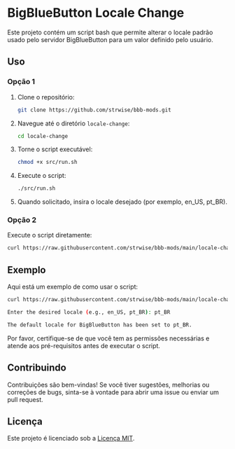 # BigBlueButton Locale Change

Este projeto contém um script bash que permite alterar o locale padrão usado pelo servidor BigBlueButton para um valor definido pelo usuário.

## Uso

### Opção 1

1. Clone o repositório:

   ```bash
   git clone https://github.com/strwise/bbb-mods.git
   ```

2. Navegue até o diretório `locale-change`:

   ```bash
   cd locale-change
   ```

3. Torne o script executável:

   ```bash
   chmod +x src/run.sh
   ```

4. Execute o script:

   ```bash
   ./src/run.sh
   ```

5. Quando solicitado, insira o locale desejado (por exemplo, en_US, pt_BR).

### Opção 2

Execute o script diretamente:

```bash
curl https://raw.githubusercontent.com/strwise/bbb-mods/main/locale-change/src/run.sh | bash
```

## Exemplo

Aqui está um exemplo de como usar o script:

```bash
curl https://raw.githubusercontent.com/strwise/bbb-mods/main/locale-change/src/run.sh | bash

Enter the desired locale (e.g., en_US, pt_BR): pt_BR

The default locale for BigBlueButton has been set to pt_BR.
```

Por favor, certifique-se de que você tem as permissões necessárias e atende aos pré-requisitos antes de executar o script.

## Contribuindo

Contribuições são bem-vindas! Se você tiver sugestões, melhorias ou correções de bugs, sinta-se à vontade para abrir uma issue ou enviar um pull request.

## Licença

Este projeto é licenciado sob a [Licença MIT](LICENSE).